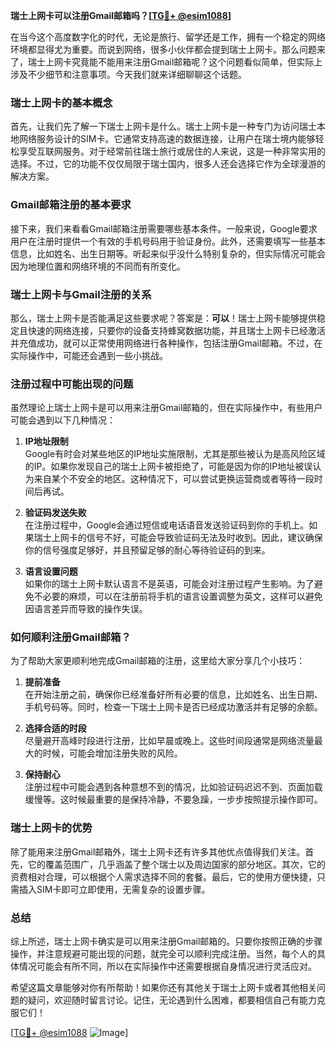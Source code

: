 **瑞士上网卡可以注册Gmail邮箱吗？[[TG💪+ @esim1088](https://t.me/s/esim1088)]**

在当今这个高度数字化的时代，无论是旅行、留学还是工作，拥有一个稳定的网络环境都显得尤为重要。而说到网络，很多小伙伴都会提到瑞士上网卡。那么问题来了，瑞士上网卡究竟能不能用来注册Gmail邮箱呢？这个问题看似简单，但实际上涉及不少细节和注意事项。今天我们就来详细聊聊这个话题。

### 瑞士上网卡的基本概念

首先，让我们先了解一下瑞士上网卡是什么。瑞士上网卡是一种专门为访问瑞士本地网络服务设计的SIM卡。它通常支持高速的数据连接，让用户在瑞士境内能够轻松享受互联网服务。对于经常前往瑞士旅行或居住的人来说，这是一种非常实用的选择。不过，它的功能不仅仅局限于瑞士国内，很多人还会选择它作为全球漫游的解决方案。

### Gmail邮箱注册的基本要求

接下来，我们来看看Gmail邮箱注册需要哪些基本条件。一般来说，Google要求用户在注册时提供一个有效的手机号码用于验证身份。此外，还需要填写一些基本信息，比如姓名、出生日期等。听起来似乎没什么特别复杂的，但实际情况可能会因为地理位置和网络环境的不同而有所变化。

### 瑞士上网卡与Gmail注册的关系

那么，瑞士上网卡是否能满足这些要求呢？答案是：**可以**！瑞士上网卡能够提供稳定且快速的网络连接，只要你的设备支持蜂窝数据功能，并且瑞士上网卡已经激活并充值成功，就可以正常使用网络进行各种操作，包括注册Gmail邮箱。不过，在实际操作中，可能还会遇到一些小挑战。

### 注册过程中可能出现的问题

虽然理论上瑞士上网卡是可以用来注册Gmail邮箱的，但在实际操作中，有些用户可能会遇到以下几种情况：

1. **IP地址限制**  
   Google有时会对某些地区的IP地址实施限制，尤其是那些被认为是高风险区域的IP。如果你发现自己的瑞士上网卡被拒绝了，可能是因为你的IP地址被误认为来自某个不安全的地区。这种情况下，可以尝试更换运营商或者等待一段时间后再试。

2. **验证码发送失败**  
   在注册过程中，Google会通过短信或电话语音发送验证码到你的手机上。如果瑞士上网卡的信号不好，可能会导致验证码无法及时收到。因此，建议确保你的信号强度足够好，并且预留足够的耐心等待验证码的到来。

3. **语言设置问题**  
   如果你的瑞士上网卡默认语言不是英语，可能会对注册过程产生影响。为了避免不必要的麻烦，可以在注册前将手机的语言设置调整为英文，这样可以避免因语言差异而导致的操作失误。

### 如何顺利注册Gmail邮箱？

为了帮助大家更顺利地完成Gmail邮箱的注册，这里给大家分享几个小技巧：

1. **提前准备**  
   在开始注册之前，确保你已经准备好所有必要的信息，比如姓名、出生日期、手机号码等。同时，检查一下瑞士上网卡是否已经成功激活并有足够的余额。

2. **选择合适的时段**  
   尽量避开高峰时段进行注册，比如早晨或晚上。这些时间段通常是网络流量最大的时候，可能会增加注册失败的风险。

3. **保持耐心**  
   注册过程中可能会遇到各种意想不到的情况，比如验证码迟迟不到、页面加载缓慢等。这时候最重要的是保持冷静，不要急躁，一步步按照提示操作即可。

### 瑞士上网卡的优势

除了能用来注册Gmail邮箱外，瑞士上网卡还有许多其他优点值得我们关注。首先，它的覆盖范围广，几乎涵盖了整个瑞士以及周边国家的部分地区。其次，它的资费相对合理，可以根据个人需求选择不同的套餐。最后，它的使用方便快捷，只需插入SIM卡即可立即使用，无需复杂的设置步骤。

### 总结

综上所述，瑞士上网卡确实是可以用来注册Gmail邮箱的。只要你按照正确的步骤操作，并注意规避可能出现的问题，就完全可以顺利完成注册。当然，每个人的具体情况可能会有所不同，所以在实际操作中还需要根据自身情况进行灵活应对。

希望这篇文章能够对你有所帮助！如果你还有其他关于瑞士上网卡或者其他相关问题的疑问，欢迎随时留言讨论。记住，无论遇到什么困难，都要相信自己有能力克服它们！

[[TG💪+ @esim1088](https://t.me/s/esim1088) ![Image](https://i.postimg.cc/4NQfJmqS/Snipaste-2025-05-13-00-14-12.png)]